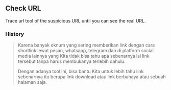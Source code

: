 ## Check URL
Trace url tool of the suspicious URL until you can see the real URL.

### History
> Karena banyak oknum yang sering memberikan link dengan cara shortlink lewat pesan, whatsapp,
> telegram dan di platform social media lainnya yang Kita tidak bisa tahu apa sebenarnya isi link
> tersebut tanpa harus membukanya terlebih dahulu.
>
> Dengan adanya tool ini, bisa bantu Kita untuk lebih tahu link sebenarnya itu berupa link download
> atau link berbahaya atau sebuah halaman saja.

